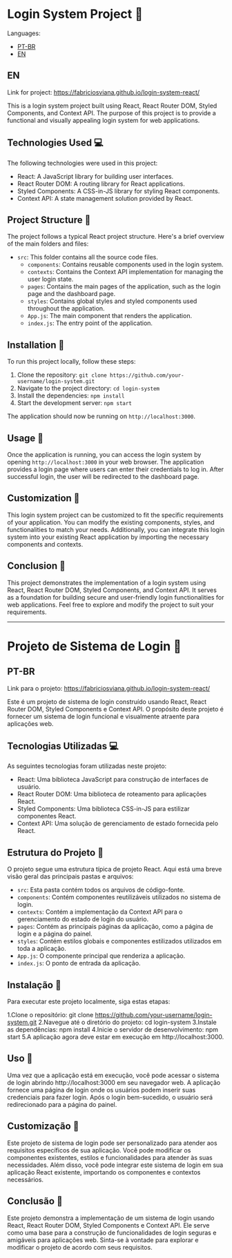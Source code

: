 # Login System Project 🚀
Languages:
- [PT-BR](#pt-br)
- [EN](#en)

## EN
Link for project: https://fabriciosviana.github.io/login-system-react/

This is a login system project built using React, React Router DOM, Styled Components, and Context API. The purpose of this project is to provide a functional and visually appealing login system for web applications.

## Technologies Used 💻

The following technologies were used in this project:

- React: A JavaScript library for building user interfaces.
- React Router DOM: A routing library for React applications.
- Styled Components: A CSS-in-JS library for styling React components.
- Context API: A state management solution provided by React.

## Project Structure 🚧

The project follows a typical React project structure. Here's a brief overview of the main folders and files:

- `src`: This folder contains all the source code files.
  - `components`: Contains reusable components used in the login system.
  - `contexts`: Contains the Context API implementation for managing the user login state.
  - `pages`: Contains the main pages of the application, such as the login page and the dashboard page.
  - `styles`: Contains global styles and styled components used throughout the application.
  - `App.js`: The main component that renders the application.
  - `index.js`: The entry point of the application.

## Installation 🔧

To run this project locally, follow these steps:

1. Clone the repository: `git clone https://github.com/your-username/login-system.git`
2. Navigate to the project directory: `cd login-system`
3. Install the dependencies: `npm install`
4. Start the development server: `npm start`

The application should now be running on `http://localhost:3000`.

## Usage 📐

Once the application is running, you can access the login system by opening `http://localhost:3000` in your web browser. The application provides a login page where users can enter their credentials to log in. After successful login, the user will be redirected to the dashboard page.

## Customization 📌

This login system project can be customized to fit the specific requirements of your application. You can modify the existing components, styles, and functionalities to match your needs. Additionally, you can integrate this login system into your existing React application by importing the necessary components and contexts.

## Conclusion 📍

This project demonstrates the implementation of a login system using React, React Router DOM, Styled Components, and Context API. It serves as a foundation for building secure and user-friendly login functionalities for web applications. Feel free to explore and modify the project to suit your requirements.

<hr>

# Projeto de Sistema de Login 🚀
## PT-BR
Link para o projeto: https://fabriciosviana.github.io/login-system-react/

Este é um projeto de sistema de login construído usando React, React Router DOM, Styled Components e Context API. O propósito deste projeto é fornecer um sistema de login funcional e visualmente atraente para aplicações web.

## Tecnologias Utilizadas 💻
As seguintes tecnologias foram utilizadas neste projeto:

- React: Uma biblioteca JavaScript para construção de interfaces de usuário.
- React Router DOM: Uma biblioteca de roteamento para aplicações React.
- Styled Components: Uma biblioteca CSS-in-JS para estilizar componentes React.
- Context API: Uma solução de gerenciamento de estado fornecida pelo React.
  
## Estrutura do Projeto 🚧
O projeto segue uma estrutura típica de projeto React. Aqui está uma breve visão geral das principais pastas e arquivos:

- `src`: Esta pasta contém todos os arquivos de código-fonte.
- `components`: Contém componentes reutilizáveis utilizados no sistema de login.
- `contexts`: Contém a implementação da Context API para o gerenciamento do estado de login do usuário.
- `pages`: Contém as principais páginas da aplicação, como a página de login e a página do painel.
- `styles`: Contém estilos globais e componentes estilizados utilizados em toda a aplicação.
- `App.js`: O componente principal que renderiza a aplicação.
- `index.js`: O ponto de entrada da aplicação.
  
## Instalação 🔧
Para executar este projeto localmente, siga estas etapas:

1.Clone o repositório: git clone https://github.com/your-username/login-system.git
2.Navegue até o diretório do projeto: cd login-system
3.Instale as dependências: npm install
4.Inicie o servidor de desenvolvimento: npm start
5.A aplicação agora deve estar em execução em http://localhost:3000.

## Uso 📐
Uma vez que a aplicação está em execução, você pode acessar o sistema de login abrindo http://localhost:3000 em seu navegador web. A aplicação fornece uma página de login onde os usuários podem inserir suas credenciais para fazer login. Após o login bem-sucedido, o usuário será redirecionado para a página do painel.

## Customização 📌
Este projeto de sistema de login pode ser personalizado para atender aos requisitos específicos de sua aplicação. Você pode modificar os componentes existentes, estilos e funcionalidades para atender às suas necessidades. Além disso, você pode integrar este sistema de login em sua aplicação React existente, importando os componentes e contextos necessários.

## Conclusão 📍
Este projeto demonstra a implementação de um sistema de login usando React, React Router DOM, Styled Components e Context API. Ele serve como uma base para a construção de funcionalidades de login seguras e amigáveis para aplicações web. Sinta-se à vontade para explorar e modificar o projeto de acordo com seus requisitos.
